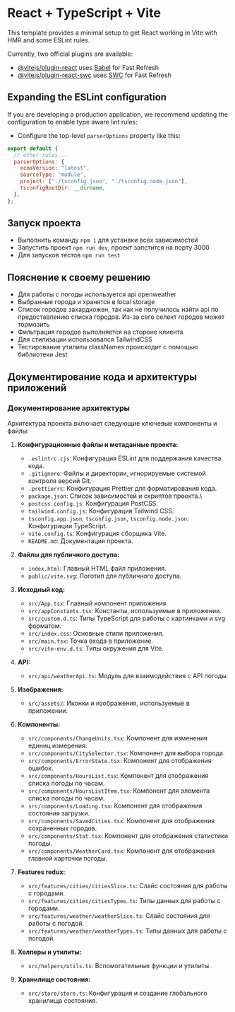 # React + TypeScript + Vite

This template provides a minimal setup to get React working in Vite with HMR and some ESLint rules.

Currently, two official plugins are available:

- [@vitejs/plugin-react](https://github.com/vitejs/vite-plugin-react/blob/main/packages/plugin-react/README.md) uses [Babel](https://babeljs.io/) for Fast Refresh
- [@vitejs/plugin-react-swc](https://github.com/vitejs/vite-plugin-react-swc) uses [SWC](https://swc.rs/) for Fast Refresh

## Expanding the ESLint configuration

If you are developing a production application, we recommend updating the configuration to enable type aware lint rules:

- Configure the top-level `parserOptions` property like this:

```js
export default {
  // other rules...
  parserOptions: {
    ecmaVersion: "latest",
    sourceType: "module",
    project: ["./tsconfig.json", "./tsconfig.node.json"],
    tsconfigRootDir: __dirname,
  },
};
```
## Запуск проекта
- Выполнить команду `npm i` для устанвки всех зависимостей
- Запустить проект `npm run dev`, проект запстится на порту 3000
- Для запусков тестов `npm run test`

## Пояснение к своему решению

- Для работы с погоды используется api openweather
- Выбранные города и хранятся в local storage
- Список городов захардкожен, так как не получилось найти api по предоставлению списка городов. Из-за сего селект городов может тормозить
- Фильтрация городов выполняется на стороне клиента
- Для стилизации использовался TailwindCSS
- Тестирование утилиты classNames происходит с помощью библиотеки Jest

## Документирование кода и архитектуры приложений

### Документирование архитектуры

Архитектура проекта включает следующие ключевые компоненты и файлы:

1. **Конфигурационные файлы и метаданные проекта:**

   - `.eslintrc.cjs`: Конфигурация ESLint для поддержания качества кода.
   - `.gitignore`: Файлы и директории, игнорируемые системой контроля версий Git.
   - `.prettierrc`: Конфигурация Prettier для форматирования кода.
   - `package.json`: Список зависимостей и скриптов проекта.\
   - `postcss.config.js`: Конфигурация PostCSS.
   - `tailwind.config.js`: Конфигурация Tailwind CSS.
   - `tsconfig.app.json`, `tsconfig.json`, `tsconfig.node.json`: Конфигурации TypeScript.
   - `vite.config.ts`: Конфигурация сборщика Vite.
   - `README.md`: Документация проекта.

2. **Файлы для публичного доступа:**

   - `index.html`: Главный HTML файл приложения.
   - `public/vite.svg`: Логотип для публичного доступа.

3. **Исходный код:**

   - `src/App.tsx`: Главный компонент приложения.
   - `src/appConstants.tsx`: Константы, используемые в приложении.
   - `src/custom.d.ts`: Типы TypeScript для работы с картинками и svg форматом.
   - `src/index.css`: Основные стили приложения.
   - `src/main.tsx`: Точка входа в приложение.
   - `src/vite-env.d.ts`: Типы окружения для Vite.

4. **API:**

   - `src/api/weatherApi.ts`: Модуль для взаимодействия с API погоды.

5. **Изображения:**

   - `src/assets/`: Иконки и изображения, используемые в приложении.

6. **Компоненты:**

   - `src/components/ChangeUnits.tsx`: Компонент для изменения единиц измерения.
   - `src/components/CitySelector.tsx`: Компонент для выбора города.
   - `src/components/ErrorState.tsx`: Компонент для отображения ошибок.
   - `src/components/HoursList.tsx`: Компонент для отображения списка погоды по часам.
   - `src/components/HoursListItem.tsx`: Компонент для элемента списка погоды по часам.
   - `src/components/Loading.tsx`: Компонент для отображения состояния загрузки.
   - `src/components/SavedCities.tsx`: Компонент для отображения сохраненных городов.
   - `src/components/Stat.tsx`: Компонент для отображения статистики погоды.
   - `src/components/WeatherCard.tsx`: Компонент для отображения главной карточки погоды.

7. **Features redux:**

   - `src/features/cities/citiesSlice.ts`: Слайс состояния для работы с городами.
   - `src/features/cities/citiesTypes.ts`: Типы данных для работы с городами.
   - `src/features/weather/weatherSlice.ts`: Слайс состояния для работы с погодой.
   - `src/features/weather/weatherTypes.ts`: Типы данных для работы с погодой.

8. **Хелперы и утилиты:**

   - `src/helpers/utils.ts`: Вспомогательные функции и утилиты.

9. **Хранилище состояния:**
   - `src/store/store.ts`: Конфигурация и создание глобального хранилища состояния.
